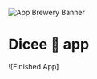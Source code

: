 ![App Brewery Banner](https://github.com/londonappbrewery/Images/blob/master/AppBreweryBanner.png)


# Dicee 🎲 app

![Finished App]

<a href="https://github.com/Yaseen549/DiceeApp/blob/main/DiceeApp.gif" width="275" height="550"/>

